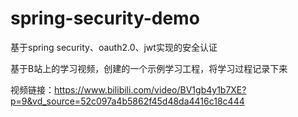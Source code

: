 # spring-security-demo
基于spring security、oauth2.0、jwt实现的安全认证

基于B站上的学习视频，创建的一个示例学习工程，将学习过程记录下来

视频链接：https://www.bilibili.com/video/BV1gb4y1b7XE?p=9&vd_source=52c097a4b5862f45d48da4416c18c444